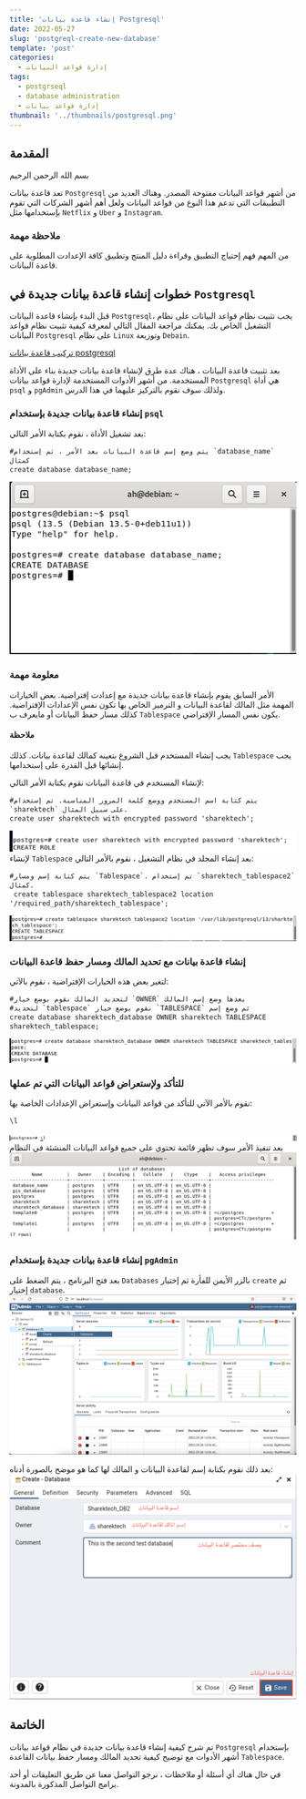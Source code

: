 ```yaml
---
title: 'إنشاء قاعدة بيانات Postgresql'
date: 2022-05-27
slug: 'postgreql-create-new-database'
template: 'post'
categories:
  - إدارة قواعد البيانات
tags:
  - postgrseql
  - database administration
  - إدارة قواعد بيانات 
thumbnail: '../thumbnails/postgresql.png'
---
```


## المقدمة 
بسم الله الرحمن الرحيم

تعد قاعدة بيانات `Postgresql` من أشهر قواعد البيانات مفتوحة المصدر. 
وهناك العديد من التطبيقات التي تدعم هذا النوع من قواعد البيانات ولعل أهم أشهر الشركات التي تقوم بإستخدامها مثل `Netflix` و `Uber` و `Instagram`.

### ملاحظة مهمة
من المهم فهم إحتياج التطبيق وقراءة دليل المنتج وتطبيق كافة الإعدادت المطلوبة على قاعدة البيانات.

##  خطوات إنشاء قاعدة بيانات جديدة في `Postgresql`
قبل البدء بإنشاء قاعدة البيانات `Postgresql`، يجب تثبيت نظام قواعد البيانات على نظام التشغيل الخاص بك. يمكنك مراجعة المقال التالي لمعرفة كيفية تثبيت نظام قواعد البيانات `Postgresql` على نظام `Linux` وتوزيعة `Debain`.

[تركيب قاعدة بيانات postgresql](https://sharektech.com/postgreql-installation/)

 بعد تثبيت قاعدة البيانات ، هناك عدة طرق لإنشاء قاعدة بيانات جديدة بناء على الأداة المستخدمة. من أشهر الأدوات المستخدمة لإدارة قواعد بيانات `Postgresql` هي أداة `psql` و `pgAdmin` ولذلك سوف نقوم بالتركيز عليهما في هذا الدرس.

 ###  إنشاء قاعدة بيانات جديدة بإستخدام `psql`
بعد تشغيل الأداة ، نقوم بكتابة الأمر التالي:

```
#يتم وضع إسم قاعدة البيانات بعد الأمر ، تم إستخدام `database_name` كمثال
create database database_name;
```
![أمر create database](../images/postgres-new-database/create-database.png "أمر create database")

### معلومة مهمة
الأمر السابق يقوم بإنشاء قاعدة بيانات جديدة مع إعدادت إفتراضية. بعض الخيارات المهمة مثل المالك 
 لقاعدة البيانات و الترميز الخاص بها تكون نفس الإعدادات الإفتراضية. كذلك مسار حفظ البيانات أو مايعرف ب `Tablespace` يكون نفس المسار الإفتراضي.

#### ملاحظة
يجب إنشاء المستخدم قبل الشروع بتعينه كمالك لقاعدة بيانات. كذلك `Tablespace` يجب إنشائها قبل القدرة على إستخدامها.

لإنشاء المستخدم في قاعدة البيانات نقوم بكتابة الأمر التالي:
```
#يتم كتابة اسم المستخدم ووضع كلمة المرور المناسبة. تم إستخدام  `sharektech` على سبيل المثال.
create user sharektech with encrypted password 'sharektech';
```
![أمر create user](../images/postgres-new-database/create-user.png "أمر create user")
لإنشاء `Tablespace` بعد إنشاء المجلد في نظام التشغيل ، نقوم بالأمر التالي:
```
#يتم كتابة إسم ومسار `Tablespace`. تم إستخدام `sharektech_tablespace2` كمثال.
 create tablespace sharektech_tablespace2 location '/required_path/sharektech_tablespace';
```
![أمر create tablespace](../images/postgres-new-database/create-tablespace.png "أمر create tablespace")

### إنشاء قاعدة بيانات مع تحديد المالك ومسار حفظ قاعدة البيانات 
لتغير بعض هذه الخيارات الإفتراضية ، نقوم بالآتي:
```
#لتحديد المالك نقوم بوضع خيار `OWNER` بعدها وضع إسم المالك
#لتحديد `tablespace` نقوم بوضع خيار `TABLESPACE` ثم وضع إسم
create database sharektech_database OWNER sharektech TABLESPACE sharektech_tablespace;
```
![أمر create database owner](../images/postgres-new-database/create-db-owner-tablepsace.png "أمر create database owner")

### للتأكد ولإستعراض قواعد البيانات التي تم عملها
نقوم بالأمر الآتي للتأكد من قواعد البيانات وإستعراض الإعدادات الخاصة بها:
```
\l
```
![أمر list database](../images/postgres-new-database/list-command.png "أمر list database")
بعد تنفيذ الأمر سوف تظهر قائمة تحتوي على جميع قواعد البيانات المنشئة في النظام
![أمر list database result](../images/postgres-new-database/list-database.png "أمر list database result")

###  إنشاء قاعدة بيانات جديدة بإستخدام `pgAdmin`
بعد فتح البرنامج ، يتم الضغط على `Databases` بالزر الأيمن للفأرة ثم إختيار `create` ثم إختيار `database`.
![أمر create database pgadmin](../images/postgres-new-database/pgadmin-create-database.png "أمر create database pgadmin")

بعد ذلك نقوم بكتابة إسم لقاعدة البيانات و المالك لها كما هو موضح بالصورة أدناه:
![أمر create database pgadmin2](../images/postgres-new-database/pgadmin-create-database2.png "أمر create database pgadmin2")

## الخاتمة
تم شرح كيفية إنشاء قاعدة بيانات جديدة في نظام قواعد بيانات `Postgresql` 
بإستخدام أشهر الأدوات
مع توضيح كيفية تحديد المالك ومسار حفظ بيانات القاعدة `Tablespace`. 

في حال هناك أي أسئلة أو ملاحظات ، نرجو 
التواصل معنا عن طريق التعليقات أو أحد برامج التواصل المذكورة بالمدونة. 


<Author slug="aalmulla" />
